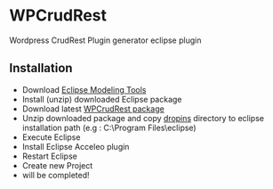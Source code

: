 # WPCrudRest 
 Wordpress CrudRest Plugin generator eclipse plugin

## Installation
- Download [Eclipse Modeling Tools ](https://www.eclipse.org/downloads/packages/release/2022-06/r/eclipse-modeling-tools)
- Install (unzip) downloaded Eclipse package 
- Download latest [WPCrudRest package](https://github.com/asadidebuger/WPCrudRest/releases/latest)
- Unzip downloaded package and copy [dropins](https://github.com/asadidebuger/WPCrudRest/tree/main/dropins "dropins") directory to eclipse installation path (e.g : C:\Program Files\eclipse)
- Execute Eclipse
- Install Eclipse Acceleo plugin
- Restart Eclipse
- Create new Project
- will be completed!
